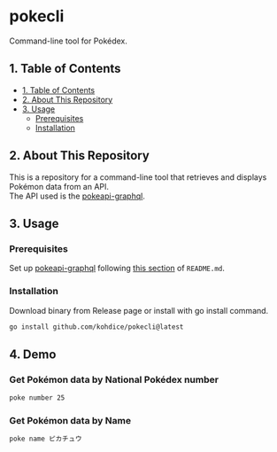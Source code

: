 # pokecli

Command-line tool for Pokédex.

## 1. Table of Contents

- [1. Table of Contents](#1-table-of-contents)
- [2. About This Repository](#2-about-this-repository)
- [3. Usage](#3-usage)
  - [Prerequisites](#prerequisites)
  - [Installation](#installation)

## 2. About This Repository

This is a repository for a command-line tool that
retrieves and displays Pokémon data from an API.  
The API used is the [pokeapi-graphql](https://github.com/kohdice/pokeapi-graphql).

## 3. Usage

### Prerequisites

Set up [pokeapi-graphql](https://github.com/kohdice/pokeapi-graphql) following
[this section](https://github.com/kohdice/pokeapi-graphql?tab=readme-ov-file#3-usage)
of `README.md`.

### Installation

Download binary from Release page
or install with go install command.

```bash
go install github.com/kohdice/pokecli@latest
```

## 4. Demo

### Get Pokémon data by National Pokédex number

```bash
poke number 25
```

### Get Pokémon data by Name

```bash
poke name ピカチュウ
```
